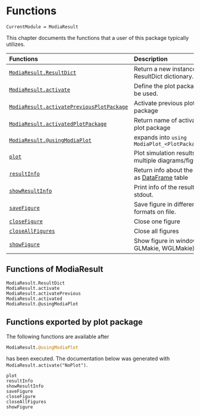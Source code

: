 # Functions

```@meta
CurrentModule = ModiaResult
```

This chapter documents the functions that a user of this package typically utilizes.

| Functions                        | Description                                                        |
|:---------------------------------|:-------------------------------------------------------------------|
| [`ModiaResult.ResultDict`](@ref) | Return a new instance of a ResultDict dictionary.                  |
| [`ModiaResult.activate`](@ref)   | Define the plot package to be used.                                |
| [`ModiaResult.activatePreviousPlotPackage`](@ref) | Activate previous plot package                   |
| [`ModiaResult.activatedPlotPackage`](@ref)        | Return name of activated plot package            |
| [`ModiaResult.@usingModiaPlot`](@ref)             | expands into `using ModiaPlot_<PlotPackageName>` |
| [`plot`](@ref)                   | Plot simulation results in multiple diagrams/figures.      |
| [`resultInfo`](@ref)             | Return info about the result as [DataFrame](https://github.com/JuliaData/DataFrames.jl) table            |
| [`showResultInfo`](@ref)         | Print info of the result on stdout.                        |
| [`saveFigure`](@ref)             | Save figure in different formats on file.                  |
| [`closeFigure`](@ref)            | Close one figure                                           |
| [`closeAllFigures`](@ref)        | Close all figures                                          |
| [`showFigure`](@ref)             | Show figure in window (only GLMakie, WGLMakie)             |


## Functions of ModiaResult

```@docs
ModiaResult.ResultDict
ModiaResult.activate
ModiaResult.activatePrevious
ModiaResult.activated
ModiaResult.@usingModiaPlot
```


## Functions exported by plot package

The following functions are available after

```julia
ModiaResult.@usingModiaPlot
```

has been executed. The documentation below was generated with `ModiaResult.activate("NoPlot")`.


```@docs
plot
resultInfo
showResultInfo
saveFigure
closeFigure
closeAllFigures
showFigure
```
